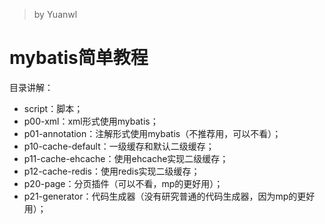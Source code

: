 > by Yuanwl

# mybatis简单教程

目录讲解：
- script：脚本；
- p00-xml：xml形式使用mybatis；
- p01-annotation：注解形式使用mybatis（不推荐用，可以不看）；
- p10-cache-default：一级缓存和默认二级缓存；
- p11-cache-ehcache：使用ehcache实现二级缓存；
- p12-cache-redis：使用redis实现二级缓存；
- p20-page：分页插件（可以不看，mp的更好用）；
- p21-generator：代码生成器（没有研究普通的代码生成器，因为mp的更好用）；